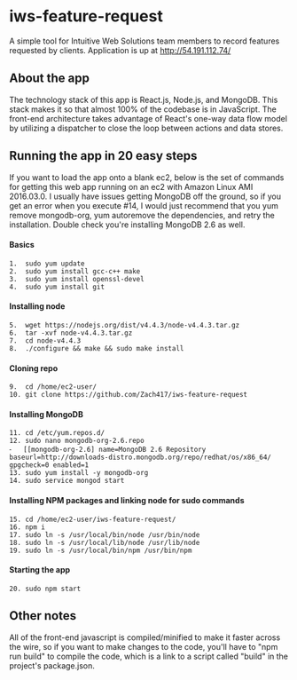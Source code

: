 # iws-feature-request
A simple tool for Intuitive Web Solutions team members to record features requested by clients. Application is up at http://54.191.112.74/

## About the app
The technology stack of this app is React.js, Node.js, and MongoDB. This stack makes it so that almost 100% of the codebase is in JavaScript. The front-end architecture takes advantage of React's one-way data flow model by utilizing a dispatcher to close the loop between actions and data stores.

## Running the app in 20 easy steps
If you want to load the app onto a blank ec2, below is the set of commands for getting this web app running on an ec2 with Amazon Linux AMI 2016.03.0. I usually have issues getting MongoDB off the ground, so if you get an error when you execute #14, I would just recommend that you yum remove mongodb-org, yum autoremove the dependencies, and retry the installation. Double check you're installing MongoDB 2.6 as well.
#### Basics
	1.	sudo yum update
	2.	sudo yum install gcc-c++ make
	3.	sudo yum install openssl-devel
	4.	sudo yum install git
#### Installing node
	5.	wget https://nodejs.org/dist/v4.4.3/node-v4.4.3.tar.gz
	6.	tar -xvf node-v4.4.3.tar.gz
	7.	cd node-v4.4.3
	8.	./configure && make && sudo make install
#### Cloning repo
	9.	cd /home/ec2-user/
	10.	git clone https://github.com/Zach417/iws-feature-request
#### Installing MongoDB
	11.	cd /etc/yum.repos.d/
	12.	sudo nano mongodb-org-2.6.repo
	⁃	[[mongodb-org-2.6] name=MongoDB 2.6 Repository baseurl=http://downloads-distro.mongodb.org/repo/redhat/os/x86_64/ gpgcheck=0 enabled=1
	13.	sudo yum install -y mongodb-org
	14.	sudo service mongod start
#### Installing NPM packages and linking node for sudo commands
	15.	cd /home/ec2-user/iws-feature-request/
	16.	npm i
	17.	sudo ln -s /usr/local/bin/node /usr/bin/node
	18.	sudo ln -s /usr/local/lib/node /usr/lib/node
	19.	sudo ln -s /usr/local/bin/npm /usr/bin/npm
#### Starting the app
	20.	sudo npm start

## Other notes
All of the front-end javascript is compiled/minified to make it faster across the wire, so if you want to make changes to the code, you'll have to "npm run build" to compile the code, which is a link to a script called "build" in the project's package.json.
